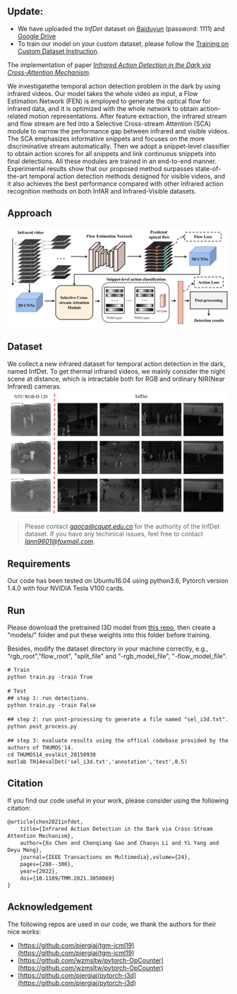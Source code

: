 ## Update:

- We have uploaded the *InfDet* dataset on [Baiduyun](https://pan.baidu.com/s/1mgteavY9-TmGwacMNaPTXg) (password: 1111) and [Google Drive](https://drive.google.com/drive/folders/16ktM7-iKrcOSka_ZrfXyIiUBTw9qgoHK)
- To train our model on your custom dataset, please follow the [Training on Custom Dataset Instruction](https://github.com/LannCX/InfDetNet/blob/main/asset/Training-on-custom-dataset.pdf).

The implementation of paper [*Infrared Action Detection in the Dark via Cross-Attention Mechanism*](https://ieeexplore.ieee.org/abstract/document/9316950).

We investigatethe temporal action detection problem in the dark by using infrared videos. 
Our model takes the whole video as input, a Flow Estimation Network (FEN) is employed to generate the optical flow for infrared data, and it is optimized with the whole network to obtain action-related motion representations. 
After feature extraction, the infrared stream and flow stream are fed into a Selective Cross-stream Attention (SCA) module to narrow the performance gap between infrared and visible videos. 
The SCA emphasizes informative snippets and focuses on the more discriminative stream automatically. 
Then we adopt a snippet-level classifier to obtain action scores for all snippets and link continuous snippets into final detections.
All these modules are trained in an end-to-end manner.
Experimental results show that our proposed method surpasses state-of-the-art temporal action detection methods designed for visible videos, and it also achieves the best performance compared with other infrared action recognition methods on both InfAR and Infrared-Visible datasets.

## Approach
![overview](https://github.com/LannCX/InfDetNet/blob/main/asset/overview.jpg)

## Dataset
We collect a new infrared dataset for temporal action detection in the dark, named InfDet. 
To get thermal infrared videos, we mainly consider the night scene at distance, which is intractable both for RGB and ordinary
NIR(Near Infrared) cameras.
![dataset](https://github.com/LannCX/InfDetNet/blob/main/asset/dataset.jpg)
> Please contact *gaocq@cqupt.edu.cn* for the authority of the InfDet dataset.
> If you have any techinical issues, feel free to contact *lann9601@foxmail.com*.

## Requirements
Our code has been tested on Ubuntu16.04 using python3.6, Pytorch version 1.4.0 with four NVIDIA Tesla V100 cards.

## Run
Please download the pretrained I3D model from [this repo](https://github.com/piergiaj/pytorch-i3d/tree/master/models), then create a "models/" folder  and put these weights into this folder before training.


Besides, modify the dataset directory in your machine correctly, e.g., "rgb_root","flow_root", "split_file" and "-rgb_model_file", "-flow_model_file".
```
# Train
python train.py -train True

# Test
## step 1: run detections.
python train.py -train False

## step 2: run post-processing to generate a file named "sel_i3d.txt".
python post_process.py

## step 3: evaluate results using the offical codebase provided by the authors of THUMOS'14.
cd THUMOS14_evalkit_20150930
matlab TH14evalDet('sel_i3d.txt','annotation','test',0.5)
```

## Citation
If you find our code useful in your work, please consider using the following citation:
```
@article{chen2021infdet,
    title={Infrared Action Detection in the Dark via Cross-Stream Attention Mechanism},
    author={Xu Chen and Chenqiang Gao and Chaoyu Li and Yi Yang and Deyu Meng},
    journal={IEEE Transactions on Multimedia},volume={24},
    pages={288--300},
    year={2022},
    doi={10.1109/TMM.2021.3050069}
}
```

## Acknowledgement
The following repos are used in our code, we thank the authors for their nice works:
- [https://github.com/piergiaj/tgm-icml19](https://github.com/piergiaj/tgm-icml19)
- [https://github.com/wzmsltw/pytorch-OpCounter](https://github.com/wzmsltw/pytorch-OpCounter)
- [https://github.com/piergiaj/pytorch-i3d](https://github.com/piergiaj/pytorch-i3d)
